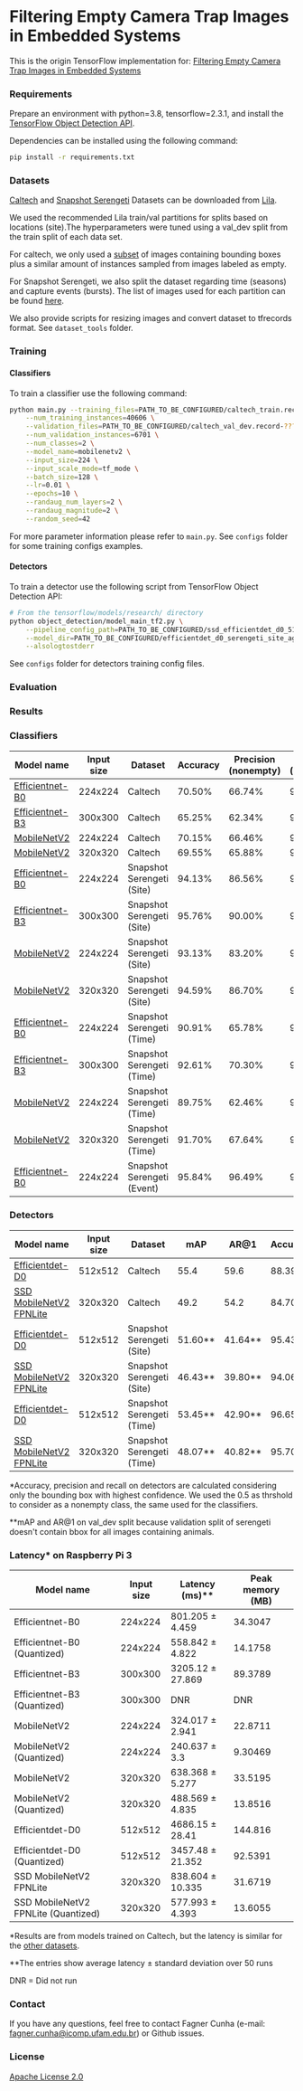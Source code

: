 # Filtering Empty Camera Trap Images in Embedded Systems

This is the origin TensorFlow implementation for: [Filtering Empty Camera Trap Images in Embedded Systems]()

### Requirements

Prepare an environment with python=3.8, tensorflow=2.3.1, and install the [TensorFlow Object Detection API](https://github.com/tensorflow/models/blob/master/research/object_detection/g3doc/tf2.md).

Dependencies can be installed using the following command:
```bash
pip install -r requirements.txt
```

### Datasets

[Caltech](http://lila.science/datasets/caltech-camera-traps) and [Snapshot Serengeti](http://lila.science/datasets/snapshot-serengeti) Datasets can be downloaded from [Lila](http://lila.science/).

We used the recommended Lila train/val partitions for splits based on locations (site).The hyperparameters were tuned using a val_dev split from the train split of each data set.

For caltech, we only used a [subset](https://drive.google.com/file/d/1aMcP5aDhBTBXrpkog8_TTKVxLSvW4DGt/view?usp=sharing) of images containing bounding boxes plus a similar amount of instances sampled from images labeled as empty.

For Snapshot Serengeti, we also split the dataset regarding time (seasons) and capture events (bursts). The list of images used for each partition can be found [here](https://drive.google.com/drive/folders/1yGNmigERn1N3pWQ45-jJLKE8aIkLtJaQ?usp=sharing).

We also provide scripts for resizing images and convert dataset to tfrecords format. See `dataset_tools` folder.

### Training

#### Classifiers

To train a classifier use the following command:
```bash
python main.py --training_files=PATH_TO_BE_CONFIGURED/caltech_train.record-?????-of-00068 \
    --num_training_instances=40606 \
    --validation_files=PATH_TO_BE_CONFIGURED/caltech_val_dev.record-?????-of-00012 \
    --num_validation_instances=6701 \
    --num_classes=2 \
    --model_name=mobilenetv2 \
    --input_size=224 \
    --input_scale_mode=tf_mode \
    --batch_size=128 \
    --lr=0.01 \
    --epochs=10 \
    --randaug_num_layers=2 \
    --randaug_magnitude=2 \
    --random_seed=42
```

For more parameter information please refer to `main.py`. See `configs` folder for some training configs examples.

#### Detectors

To train a detector use the following script from TensorFlow Object Detection API:
```bash
# From the tensorflow/models/research/ directory
python object_detection/model_main_tf2.py \
    --pipeline_config_path=PATH_TO_BE_CONFIGURED/ssd_efficientdet_d0_512x512_serengeti_agnostic.config \
    --model_dir=PATH_TO_BE_CONFIGURED/efficientdet_d0_serengeti_site_agnostic_12jan \
    --alsologtostderr
```

See `configs` folder for detectors training config files.

### Evaluation

### Results

### Classifiers
Model name | Input size | Dataset | Accuracy | Precision (nonempty) | Recall (nonempty)
-----------|------------|---------|----------|----------------------|------------------
[Efficientnet-B0](https://drive.google.com/file/d/1HRfmJyC_1QkYdrRHJdrLhzAQ16NmbVlv/view?usp=sharing) | 224x224 | Caltech | 70.50% | 66.74% | 90.58%
[Efficientnet-B3](https://drive.google.com/file/d/1-30yk2IWMQqMIPbQVQPq01icUn8BmFTO/view?usp=sharing) | 300x300 | Caltech | 65.25% | 62.34% | 90.20%
[MobileNetV2](https://drive.google.com/file/d/1eyqC4kgYoXdvCGeEI4cCOTI5U7FIei5R/view?usp=sharing) | 224x224 | Caltech | 70.15% | 66.46% | 90.40%
[MobileNetV2](https://drive.google.com/file/d/16w5kz3cWhfyIooP3axfXfVXZlvyTyuFL/view?usp=sharing) | 320x320 | Caltech | 69.55% | 65.88% | 90.59%
[Efficientnet-B0](https://drive.google.com/file/d/1xbXNvgvRoSYPgv7ZC7RPmDWuz2gHzhYy/view?usp=sharing) | 224x224 | Snapshot Serengeti (Site) | 94.13% | 86.56% | 93.66%
[Efficientnet-B3](https://drive.google.com/file/d/1B44WgMgSx2dMr2qfN7Lq7vr_ll0oNMIQ/view?usp=sharing) | 300x300 | Snapshot Serengeti (Site) | 95.76% | 90.00% | 95.54%
[MobileNetV2](https://drive.google.com/file/d/1E4F6PZcuRFJ5HiQf7GKJ9TRDdpsdLyf5/view?usp=sharing) | 224x224 | Snapshot Serengeti (Site) | 93.13% | 83.20% | 94.64%
[MobileNetV2](https://drive.google.com/file/d/1mMvp_gsUd_wucg8LlzkgAYJ_Q6BV-VkV/view?usp=sharing) | 320x320 | Snapshot Serengeti (Site) | 94.59% | 86.70% | 95.36%
[Efficientnet-B0](https://drive.google.com/file/d/1T6TYGkcpKmjnG6LJtS8OCcabtDCle1Yw/view?usp=sharing) | 224x224 | Snapshot Serengeti (Time) | 90.91% | 65.78% | 92.89%
[Efficientnet-B3](https://drive.google.com/file/d/1ZU9nb_1G-gEPJwcjnm1sUa_Ik3LxD6wb/view?usp=sharing) | 300x300 | Snapshot Serengeti (Time) | 92.61% | 70.30% | 95.14%
[MobileNetV2](https://drive.google.com/file/d/1VsFMxDrhvZqBCxrdd4WMjMsiA2i20Tv2/view?usp=sharing) | 224x224 | Snapshot Serengeti (Time) | 89.75% | 62.46% | 93.99%
[MobileNetV2](https://drive.google.com/file/d/1dyOU0GnQphSq-S7_B1_d3qWwRnjOCQnF/view?usp=sharing) | 320x320 | Snapshot Serengeti (Time) | 91.70% | 67.64% | 94.79%
[Efficientnet-B0](https://drive.google.com/file/d/1zkDN1g8LeBdgqFoGEBqgbcGdoKjpLn-3/view?usp=sharing) | 224x224 | Snapshot Serengeti (Event) | 95.84% | 96.49% | 95.04%


### Detectors
Model name | Input size | Dataset | mAP | AR@1 | Accuracy* | Precision (nonempty)* | Recall (nonempty)*
-----------|------------|---------|-----|------|----------|----------------------|------------------
[Efficientdet-D0](https://drive.google.com/file/d/1PV9r3V7c1zMaiYDAjXKgqf82e8wWAgFU/view?usp=sharing) | 512x512 | Caltech | 55.4 | 59.6 | 88.39% | 97.14% | 80.90%
[SSD MobileNetV2 FPNLite](https://drive.google.com/file/d/1xpCbsFkjpDSLzcCg2vKGcHmSQsPnO-lO/view?usp=sharing) | 320x320 | Caltech | 49.2 | 54.2 | 84.70% | 93.13% | 77.41%
[Efficientdet-D0](https://drive.google.com/file/d/15W3LsJN6w9quK8Url7YJgqGcSUWT6WDv/view?usp=sharing) | 512x512 | Snapshot Serengeti (Site) | 51.60** | 41.64** | 95.43% | 96.12% | 87.27%
[SSD MobileNetV2 FPNLite](https://drive.google.com/file/d/1AlpXHB_5uvi7of55ThyhwxFze_gtmvEI/view?usp=sharing) | 320x320 | Snapshot Serengeti (Site) | 46.43** | 39.80** | 94.06% | 95.34% | 82.89%
[Efficientdet-D0](https://drive.google.com/file/d/1DSHL_o64e-bXPgFpJFq4yAQbcf69Pg-t/view?usp=sharing) | 512x512 | Snapshot Serengeti (Time) | 53.45** | 42.90** | 96.65% | 94.03% | 85.01%
[SSD MobileNetV2 FPNLite](https://drive.google.com/file/d/1pmcZIQ92dFyrSxRccynuvS-uksV5h5xV/view?usp=sharing) | 320x320 | Snapshot Serengeti (Time) | 48.07** | 40.82** | 95.70% | 92.08% | 80.77%

*Accuracy, precision and recall on detectors are calculated considering only the bounding box with highest confidence. We used the 0.5 as thrshold to consider as a nonempty class, the same used for the classifiers.

**mAP and AR@1 on val_dev split because validation split of serengeti doesn't contain bbox for all images containing animals.

### Latency* on Raspberry Pi 3

Model name | Input size | Latency (ms)** | Peak memory (MB)
-----------|------------|----------------|-----------------
Efficientnet-B0 | 224x224 | 801.205 ± 4.459 | 34.3047
Efficientnet-B0 (Quantized) | 224x224 | 558.842 ± 4.822 | 14.1758
Efficientnet-B3 | 300x300 | 3205.12 ± 27.869 | 89.3789
Efficientnet-B3 (Quantized) | 300x300 | DNR | DNR
MobileNetV2 | 224x224 | 324.017 ± 2.941 | 22.8711
MobileNetV2 (Quantized) | 224x224 | 240.637 ± 3.3 | 9.30469
MobileNetV2 | 320x320 | 638.368 ± 5.277 | 33.5195
MobileNetV2 (Quantized) | 320x320 | 488.569 ± 4.835 | 13.8516
Efficientdet-D0 | 512x512 | 4686.15 ± 28.41 | 144.816
Efficientdet-D0 (Quantized) | 512x512 | 3457.48 ± 21.352 | 92.5391
SSD MobileNetV2 FPNLite | 320x320 | 838.604 ± 10.335 | 31.6719
SSD MobileNetV2 FPNLite (Quantized) | 320x320 | 577.993 ± 4.393 | 13.6055

*Results are from models trained on Caltech, but the latency is similar for the [other datasets](https://drive.google.com/file/d/1i4ryy9ubVW6j0SxD8KF8s6LrYhVwfA0X/view?usp=sharing).

**The entries show average latency ± standard deviation over 50 runs

DNR = Did not run

### Contact

If you have any questions, feel free to contact Fagner Cunha (e-mail: fagner.cunha@icomp.ufam.edu.br) or Github issues. 

### License

[Apache License 2.0](LICENSE)
